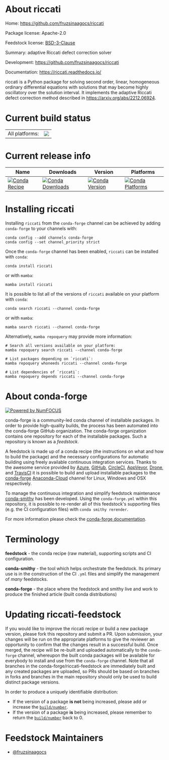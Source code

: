 About riccati
=============

Home: https://github.com/fruzsinaagocs/riccati

Package license: Apache-2.0

Feedstock license: [BSD-3-Clause](https://github.com/conda-forge/riccati-feedstock/blob/main/LICENSE.txt)

Summary: adaptive Riccati defect correction solver

Development: https://github.com/fruzsinaagocs/riccati

Documentation: https://riccati.readthedocs.io/

riccati is a Python package for solving second order, linear, homogeneous
ordinary differential equations with solutions that may become highly
oscillatory over the solution interval. It implements the adaptive Riccati
defect correction method described in https://arxiv.org/abs/2212.06924.


Current build status
====================


<table><tr><td>All platforms:</td>
    <td>
      <a href="https://dev.azure.com/conda-forge/feedstock-builds/_build/latest?definitionId=18729&branchName=main">
        <img src="https://dev.azure.com/conda-forge/feedstock-builds/_apis/build/status/riccati-feedstock?branchName=main">
      </a>
    </td>
  </tr>
</table>

Current release info
====================

| Name | Downloads | Version | Platforms |
| --- | --- | --- | --- |
| [![Conda Recipe](https://img.shields.io/badge/recipe-riccati-green.svg)](https://anaconda.org/conda-forge/riccati) | [![Conda Downloads](https://img.shields.io/conda/dn/conda-forge/riccati.svg)](https://anaconda.org/conda-forge/riccati) | [![Conda Version](https://img.shields.io/conda/vn/conda-forge/riccati.svg)](https://anaconda.org/conda-forge/riccati) | [![Conda Platforms](https://img.shields.io/conda/pn/conda-forge/riccati.svg)](https://anaconda.org/conda-forge/riccati) |

Installing riccati
==================

Installing `riccati` from the `conda-forge` channel can be achieved by adding `conda-forge` to your channels with:

```
conda config --add channels conda-forge
conda config --set channel_priority strict
```

Once the `conda-forge` channel has been enabled, `riccati` can be installed with `conda`:

```
conda install riccati
```

or with `mamba`:

```
mamba install riccati
```

It is possible to list all of the versions of `riccati` available on your platform with `conda`:

```
conda search riccati --channel conda-forge
```

or with `mamba`:

```
mamba search riccati --channel conda-forge
```

Alternatively, `mamba repoquery` may provide more information:

```
# Search all versions available on your platform:
mamba repoquery search riccati --channel conda-forge

# List packages depending on `riccati`:
mamba repoquery whoneeds riccati --channel conda-forge

# List dependencies of `riccati`:
mamba repoquery depends riccati --channel conda-forge
```


About conda-forge
=================

[![Powered by
NumFOCUS](https://img.shields.io/badge/powered%20by-NumFOCUS-orange.svg?style=flat&colorA=E1523D&colorB=007D8A)](https://numfocus.org)

conda-forge is a community-led conda channel of installable packages.
In order to provide high-quality builds, the process has been automated into the
conda-forge GitHub organization. The conda-forge organization contains one repository
for each of the installable packages. Such a repository is known as a *feedstock*.

A feedstock is made up of a conda recipe (the instructions on what and how to build
the package) and the necessary configurations for automatic building using freely
available continuous integration services. Thanks to the awesome service provided by
[Azure](https://azure.microsoft.com/en-us/services/devops/), [GitHub](https://github.com/),
[CircleCI](https://circleci.com/), [AppVeyor](https://www.appveyor.com/),
[Drone](https://cloud.drone.io/welcome), and [TravisCI](https://travis-ci.com/)
it is possible to build and upload installable packages to the
[conda-forge](https://anaconda.org/conda-forge) [Anaconda-Cloud](https://anaconda.org/)
channel for Linux, Windows and OSX respectively.

To manage the continuous integration and simplify feedstock maintenance
[conda-smithy](https://github.com/conda-forge/conda-smithy) has been developed.
Using the ``conda-forge.yml`` within this repository, it is possible to re-render all of
this feedstock's supporting files (e.g. the CI configuration files) with ``conda smithy rerender``.

For more information please check the [conda-forge documentation](https://conda-forge.org/docs/).

Terminology
===========

**feedstock** - the conda recipe (raw material), supporting scripts and CI configuration.

**conda-smithy** - the tool which helps orchestrate the feedstock.
                   Its primary use is in the construction of the CI ``.yml`` files
                   and simplify the management of *many* feedstocks.

**conda-forge** - the place where the feedstock and smithy live and work to
                  produce the finished article (built conda distributions)


Updating riccati-feedstock
==========================

If you would like to improve the riccati recipe or build a new
package version, please fork this repository and submit a PR. Upon submission,
your changes will be run on the appropriate platforms to give the reviewer an
opportunity to confirm that the changes result in a successful build. Once
merged, the recipe will be re-built and uploaded automatically to the
`conda-forge` channel, whereupon the built conda packages will be available for
everybody to install and use from the `conda-forge` channel.
Note that all branches in the conda-forge/riccati-feedstock are
immediately built and any created packages are uploaded, so PRs should be based
on branches in forks and branches in the main repository should only be used to
build distinct package versions.

In order to produce a uniquely identifiable distribution:
 * If the version of a package **is not** being increased, please add or increase
   the [``build/number``](https://docs.conda.io/projects/conda-build/en/latest/resources/define-metadata.html#build-number-and-string).
 * If the version of a package **is** being increased, please remember to return
   the [``build/number``](https://docs.conda.io/projects/conda-build/en/latest/resources/define-metadata.html#build-number-and-string)
   back to 0.

Feedstock Maintainers
=====================

* [@fruzsinaagocs](https://github.com/fruzsinaagocs/)

